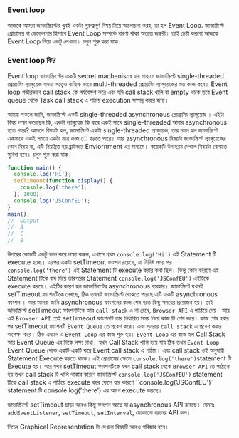 ### Event loop

আজকে আমরা জাভাস্ক্রিপ্টের খুবই একটা গুরুত্বপূর্ণ বিষয় নিয়ে আলোচনা করব, তা হল Event Loop. জাভাস্ক্রিপ্ট প্রোগ্রামার বা ডেভেলপার হিসাবে Event Loop সম্পর্কে ধারণা থাকা অত্যন্ত জরুরী। তাই চেষ্টা করবো আজকে Event Loop নিয়ে একটু লেখতে। চলুন শুরু করা যাক।

### Event loop কি?

Event loop জাভাস্ক্রিপ্টের একটি secret machenism যার মাধ্যমে জাভাস্ক্রিপ্ট single-threaded প্রোগ্রামিং ল্যাঙ্গুয়েজ হওয়া সত্ত্বেও বাহ্যিক ভাবে multi-threaded প্রোগ্রামিং ল্যাঙ্গুয়েজের মত কাজ করে। Event loop গভীরভাবে call stack কে পর্যবেক্ষণ করে এবং যদি call stack খালি বা empty থাকে তবে Event queue থেকে Task call stack এ পাঠায় execution সম্পন্ন করার জন্য।

আমরা সকলে জানি, জাভাস্ক্রিপ্ট একটি single-threaded asynchronous প্রোগ্রামিং ল্যাঙ্গুয়েজ । এইটা বিষয় লক্ষ্য করেছেন কি, একটা ল্যাঙ্গুয়েজ কি করে একই সাথে single-threaded আবার asynchronous হতে পারে? আসলে বিষয়টা হল, জাভাস্ক্রিপ্ট একটা single-threaded ল্যাঙ্গুয়েজ; তার মানে হল জাভাস্ক্রিপ্ট একসাথে একই সময়ে একটা মাত্র কাজ ে করতে পারে। আর asynchronous বিষয়টা জাভাস্ক্রিপ্ট ল্যাঙ্গুয়েজের কোন বিষয় না, এটি নিয়ন্ত্রিত হয় ব্রাউজার Enviornment এর মাধ্যমে। কয়েকটি উদাহরন দেখলে বিষয়টা বোঝতে সুবিধা হবে।
চলুন শুরু করা যাক।

```js
function main() {
  console.log('Hi');
  setTimeout(function display() {
    console.log('there');
  }, 1000);
  console.log('JSConfEU');
}
main();
//	Output
//	A
//	C
//  B
```

উপরের কোডটি একটু ভাল করে লক্ষ্য করুন, এখানে প্রথম `console.log('Hi')` এই Statement টি execute হচ্ছে। এরপর একটা setTimeout ফাংশন রয়েছে, যা নিদিষ্ট সময় পর `console.log('there')` এই Statement টি execute করার কথা ছিল। কিন্তু কোন কারণে এই Statement টিকে বাদ দিয়ে তারপরের Statement `console.log('JSConfEU')` এইটিকে execute করছে। এইটির কারণ হল জাভাস্ক্রিপ্টের asynchronous ব্যবহার। জাভাস্ক্রিপ্ট যখনই setTimeout ফাংশনটিকে দেখছে, ঠিক তখনই জাভাস্ক্রিপ্ট বোঝতে পারছে এটি একটি asynchronous ফাংশন । আর আমরা জানি asynchronous ফাংশনের কাজ শেষ হতে কিছু সময়ের প্রয়োজন হয়। তাই জাভাস্ক্রিপ্ট setTimeout ফাংশনটিকে আর `call stack` এ না রেখে, `Browser API` এ পাঠিয়ে দেয়। আর এই `Browser API` তেই setTimeout ফাংশনটি তার নির্ধারিত সময় নিয়ে কাজ টি শেষ করে। কাজ শেষ হবার পর setTimeout ফাংশনটি `Event Queue` তে প্রবেশ করে। এবং পুনরায় `call stack` এ প্রবেশ করার অপেক্ষা করে।
ঠিক এখানে এ `Event Loop` এর কাজ শুরু হয়। `Event Loop` এর কাজ হল Call Stack আর Event Queue এর দিকে লক্ষ্য রাখা। যখন Call Stack খালি হয়ে যায় ঠিক তখন `Event Loop` Event Queue থেকে একটি একটি করে Event call stack এ পাঠায়। এবং call stack ওই অনুযায়ী Statement Execute করতে থাকে। এই প্রোগ্রামের ক্ষেত্রে `console.log('there')`statement টি Execute হয়।
আর যখন setTimeout ফাংশনটিকে যখন call stack থেকে `Browser API` তে পাঠানো হয় তখন call stack টি খালি থাকার কারণে জাভাস্ক্রিপ্ট `console.log('JSConfEU')` statement টিকে call stack এ পাঠিয়ে execute করে ফেলে যার কারণে ``console.log('JSConfEU')` statement টি console.log('there') এর আগে execute করছে।

জাভাস্ক্রিপ্টে setTimeout ছাড়া আরও কিছু ফাংশন আছে যা asynchronous API রয়েছে। যেমনঃ `addEventListener`, `setTimeout`, `setInterval`, যেকোনো ধরনের API কল।

নিচের Graphical Representation টা দেখলে বিষয়টি আরও পরিষ্কার হবে।
